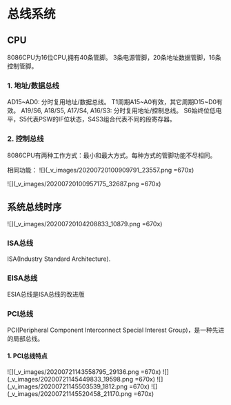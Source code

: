 # 总线系统

## CPU
8086CPU为16位CPU,拥有40条管脚。
3条电源管脚，20条地址数据管脚，16条控制管脚。

### 1. 地址/数据总线

AD15~AD0: 分时复用地址/数据总线。 T1周期A15~A0有效，其它周期D15~D0有效。
A19/S6, A18/S5, A17/S4, A16/S3: 分时复用地址/控制总线。
    S6始终位低电平，S5代表PSW的IF位状态，S4S3组合代表不同的段寄存器。

### 2. 控制总线

8086CPU有两种工作方式：最小和最大方式。每种方式的管脚功能不尽相同。

相同功能：
![](_v_images/20200720100909791_23557.png =670x)

![](_v_images/20200720100957175_32687.png =670x)

## 系统总线时序

![](_v_images/20200720104208833_10879.png =670x)

### ISA总线

ISA(Industry Standard Architecture).

### EISA总线

 ESIA总线是ISA总线的改进版

### PCI总线

PCI(Peripheral Component Interconnect Special Interest Group)，是一种先进的局部总线。

#### 1. PCI总线特点
![](_v_images/20200721143558795_29136.png =670x)
![](_v_images/20200721145449833_19598.png =670x)
![](_v_images/20200721145503539_1812.png =670x)
![](_v_images/20200721145520458_21170.png =670x)